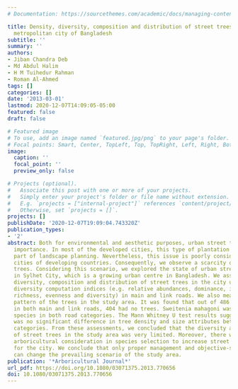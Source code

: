 ```yaml
---
# Documentation: https://sourcethemes.com/academic/docs/managing-content/

title: Density, diversity, composition and distribution of street trees in Sylhet
  metropolitan city of Bangladesh
subtitle: ''
summary: ''
authors:
- Jiban Chandra Deb
- Md Abdul Halim
- H M Tuihedur Rahman
- Roman Al-Ahmed
tags: []
categories: []
date: '2013-03-01'
lastmod: 2020-12-07T14:09:05-05:00
featured: false
draft: false

# Featured image
# To use, add an image named `featured.jpg/png` to your page's folder.
# Focal points: Smart, Center, TopLeft, Top, TopRight, Left, Right, BottomLeft, Bottom, BottomRight.
image:
  caption: ''
  focal_point: ''
  preview_only: false

# Projects (optional).
#   Associate this post with one or more of your projects.
#   Simply enter your project's folder or file name without extension.
#   E.g. `projects = ["internal-project"]` references `content/project/deep-learning/index.md`.
#   Otherwise, set `projects = []`.
projects: []
publishDate: '2020-12-07T19:09:04.743320Z'
publication_types:
- '2'
abstract: Both for environmental and aesthetic purposes, urban street trees have significant
  importance. In most of the developed cities, this type of plantation is an integral
  part of landscape planning. Nevertheless, this issue is poorly considered in the
  cities of developing countries. Consequently, we observe a scarcity of urban street
  trees. Considering this scenario, we explored the state of urban street tree planting
  in Sylhet City, which is a growing urban centre in Bangladesh. We assessed the density,
  diversity, composition and distribution of street trees in the city using different
  diversity computation indices (e.g. relative abundances, dominance, importance and
  richness, evenness and diversity) in main and link roads. We also measured the growth
  pattern of the trees in the study area. It was found that out of 486 studied transects
  in both main and link roads, 404 had no trees. Sweitenia mahagoni was the dominant
  species in both road categories. The Mann Whitney U test results suggest that there
  was no significant difference in tree density and size attributes between the road
  categories. From these assessments, we concluded that the diversity and distribution
  of street trees in the study area was very limited. Moreover, there was no scientific
  arboricultural consideration in species selection to increase street tree planting
  for the city. We conclude that only proper management and objective-specific endeavor
  can change the prevailing scenario of the study area.
publication: '*Arboricultural Journal*'
url_pdf: https://doi.org/10.1080/03071375.2013.770656
doi: 10.1080/03071375.2013.770656
---
```

